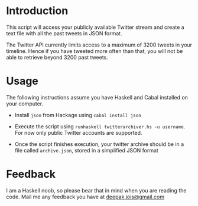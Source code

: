 # Introduction

This script will access your publicly available Twitter stream and create a text
file with all the past tweets in JSON format.

The Twitter API currently limits access to a maximum of 3200 tweets in your
timeline. Hence if you have tweeted more often than that, you will not be able
to retrieve beyond 3200 past tweets.

# Usage

The following instructions assume you have Haskell and Cabal installed on your computer.

* Install `json` from Hackage using `cabal install json`

* Execute the script using `runhaskell twitterarchiver.hs -u username`. For now
  only public Twitter accounts are supported.

* Once the script finishes execution, your twitter archive should be in a file
  called `archive.json`, stored in a simplified JSON format

# Feedback

I am a Haskell noob, so please bear that in mind when you are reading the
code. Mail me any feedback you have at deepak.jois@gmail.com
